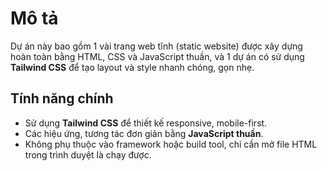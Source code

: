 # Mô tả
Dự án này bao gồm 1 vài trang web tĩnh (static website) được xây dựng hoàn toàn bằng HTML, CSS và JavaScript thuần, và 1 dự án có sử dụng **Tailwind CSS** để tạo layout và style nhanh chóng, gọn nhẹ.

## Tính năng chính
- Sử dụng **Tailwind CSS** để thiết kế responsive, mobile-first.
- Các hiệu ứng, tương tác đơn giản bằng **JavaScript thuần**.
- Không phụ thuộc vào framework hoặc build tool, chỉ cần mở file HTML trong trình duyệt là chạy được.
